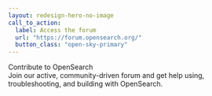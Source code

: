 ```yaml
---
layout: redesign-hero-no-image
call_to_action:
  label: Access the forum
  url: "https://forum.opensearch.org/"
  button_class: "open-sky-primary"
---
```

<div class="homepage-hero-banner--text-with-gradient homepage-hero-banner--text-with-gradient__deep-blue-sea">
  <div class="homepage-hero-banner--text-with-gradient--text">
    <div class="homepage-hero-banner--text-with-gradient--text--header">
      Contribute to OpenSearch
    </div>
    <div class="homepage-hero-banner--text-with-gradient--text--body">
      Join our active, community-driven forum and get help using, troubleshooting, and building with OpenSearch.
    </div>
  </div>
</div>
